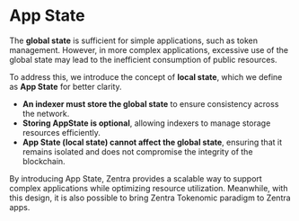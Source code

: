 # App State

The **global state** is sufficient for simple applications, such as token management. However, in more complex applications, excessive use of the global state may lead to the inefficient consumption of public resources.

To address this, we introduce the concept of **local state**, which we define as **App State** for better clarity.

* **An indexer must store the global state** to ensure consistency across the network.
* **Storing AppState is optional**, allowing indexers to manage storage resources efficiently.
* **App State (local state) cannot affect the global state**, ensuring that it remains isolated and does not compromise the integrity of the blockchain.

By introducing App State, Zentra provides a scalable way to support complex applications while optimizing resource utilization. Meanwhile, with this design, it is also possible to bring Zentra Tokenomic paradigm to Zentra apps.
